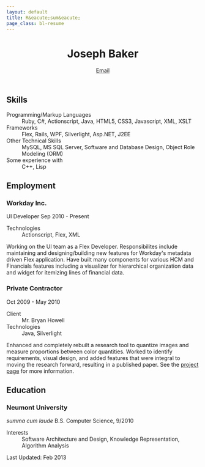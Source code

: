 ```yaml
---
layout: default
title: R&eacute;sum&eacute;
page_class: bl-resume
---
```


<header>
  <h1>Joseph Baker</h1>
  <a id="email" class="bl-contact" user="joseph" href="/contact/joseph/josephbaker/net"></a>
  <a class="bl-email" href="/" data-email="MVvjjMGyA2bygrben99wGhJ9VSaY/bTEgenDoXsa8ZrCpwl7OBYYdpn8AnY=">Email</a>
</header>

<h2>Skills</h2>
<section>
<dl class="bl-skills">
  <dt>Programming/Markup Languages</dt>
  <dd>Ruby, C#, Actionscript, Java, HTML5, CSS3, Javascript, XML, XSLT</dd>
  <dt>Frameworks</dt>
  <dd>Flex, Rails, WPF, Silverlight, Asp.NET, J2EE</dd>
  <dt>Other Technical Skills</dt>
  <dd>MySQL, MS SQL Server, Software and Database Design, Object Role Modeling (ORM)</dd>
  <dt>Some experience with</dt>
  <dd>C++, Lisp</dd>
</dl>
</section>

<h2>Employment</h2>
<section>
<h3>Workday Inc.</h3>
<span>UI Developer</span>
<span class="bl-info bl-info-job_date">Sep 2010 - Present</span>
<dl>
  <dt>Technologies</dt>
  <dd>Actionscript, Flex, XML</dd>
</dl>
<p>Working on the UI team as a Flex Developer. Responsibilites include maintaining and designing/building new features for Workday's metadata driven Flex application. Have built many components for various HCM and Financials features including a visualizer for hierarchical organization data and widget for itemizing lines of financial data.</p>
<h3>Private Contractor</h3>
<span class="bl-info bl-info-job_date">Oct 2009 - May 2010</span>
<dl>
  <dt>Client</dt>
  <dd>Mr. Bryan Howell</dd>  
  <dt>Technologies</dt>
  <dd>Java, Silverlight</dd>
</dl>
<p>Enhanced and completely rebuilt a research tool to quantize images and measure proportions between color quantities. Worked to identify requirements, visual design, and added features that were integral to moving the research forward, resulting in a published paper. <span class="bl-web_only">See the <a href="/pages/projects/color_proportion.html">project page</a> for more information.</span></p>
</section>

<h2>Education</h2>
<section>
<h3>Neumont University</h3>
<em>summa cum laude</em>
<span class="bl-info bl-info-degree">B.S. Computer Science, 9/2010</span>
<dl>
  <dt>Interests</dt>
  <dd>Software Architecture and Design, Knowledge Representation, Algorithm Analysis</dd>
</dl>
</section>
<footer><date class="bl-info" pubdate="02-2013">Last Updated: Feb 2013</date></footer>
